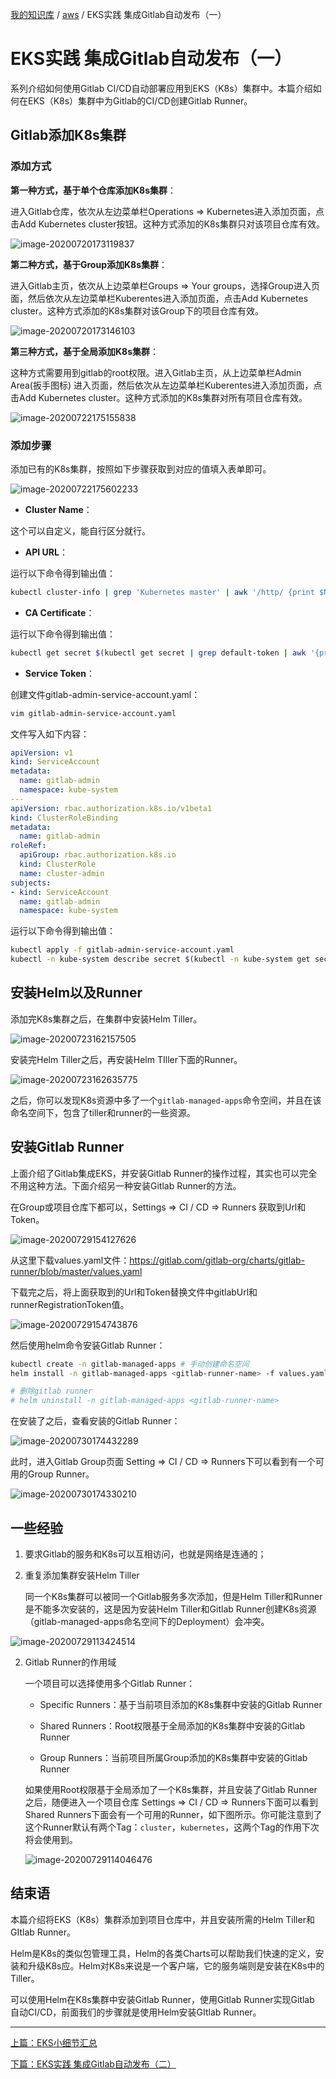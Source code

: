 [我的知识库](../README.md) / [aws](zz_gneratered_mdi.md) / EKS实践 集成Gitlab自动发布（一）

# EKS实践 集成Gitlab自动发布（一）

系列介绍如何使用Gitlab CI/CD自动部署应用到EKS（K8s）集群中。本篇介绍如何在EKS（K8s）集群中为Gitlab的CI/CD创建Gitlab Runner。

## Gitlab添加K8s集群

### 添加方式

**第一种方式，基于单个仓库添加K8s集群**：

进入Gitlab仓库，依次从左边菜单栏Operations => Kubernetes进入添加页面，点击Add Kubernetes cluster按钮。这种方式添加的K8s集群只对该项目仓库有效。

![image-20200720173119837](https://fs.poneding.com/images/image-20200720173119837.png)

**第二种方式，基于Group添加K8s集群**：

进入Gitlab主页，依次从上边菜单栏Groups => Your groups，选择Group进入页面，然后依次从左边菜单栏Kuberentes进入添加页面，点击Add Kubernetes cluster。这种方式添加的K8s集群对该Group下的项目仓库有效。

![image-20200720173146103](https://fs.poneding.com/images/image-20200720173146103.png)

**第三种方式，基于全局添加K8s集群**：

这种方式需要用到gitlab的root权限。进入Gitlab主页，从上边菜单栏Admin Area(扳手图标) 进入页面，然后依次从左边菜单栏Kuberentes进入添加页面，点击Add Kubernetes cluster。这种方式添加的K8s集群对所有项目仓库有效。

![image-20200722175155838](https://fs.poneding.com/images/image-20200722175155838.png)

### 添加步骤

添加已有的K8s集群，按照如下步骤获取到对应的值填入表单即可。

![image-20200722175602233](https://fs.poneding.com/images/image-20200722175602233.png)

- **Cluster Name**：

这个可以自定义，能自行区分就行。

- **API URL**：

运行以下命令得到输出值：

```bash
kubectl cluster-info | grep 'Kubernetes master' | awk '/http/ {print $NF}'
```

- **CA Certificate**：

运行以下命令得到输出值：

```bash
kubectl get secret $(kubectl get secret | grep default-token | awk '{print $1}') -o jsonpath="{['data']['ca\.crt']}" | base64 --decode
```

- **Service Token**：

创建文件gitlab-admin-service-account.yaml：

```bash
vim gitlab-admin-service-account.yaml
```

文件写入如下内容：

```yaml
apiVersion: v1
kind: ServiceAccount
metadata:
  name: gitlab-admin
  namespace: kube-system
---
apiVersion: rbac.authorization.k8s.io/v1beta1
kind: ClusterRoleBinding
metadata:
  name: gitlab-admin
roleRef:
  apiGroup: rbac.authorization.k8s.io
  kind: ClusterRole
  name: cluster-admin
subjects:
- kind: ServiceAccount
  name: gitlab-admin
  namespace: kube-system
```

运行以下命令得到输出值：

```bash
kubectl apply -f gitlab-admin-service-account.yaml
kubectl -n kube-system describe secret $(kubectl -n kube-system get secret | grep gitlab-admin | awk '{print $1}')
```

## 安装Helm以及Runner

添加完K8s集群之后，在集群中安装Helm Tiller。

![image-20200723162157505](https://fs.poneding.com/images/image-20200723162157505.png)

安装完Helm Tiller之后，再安装Helm TIller下面的Runner。

![image-20200723162635775](https://fs.poneding.com/images/image-20200723162635775.png)

之后，你可以发现K8s资源中多了一个`gitlab-managed-apps`命令空间，并且在该命名空间下，包含了tiller和runner的一些资源。

## 安装Gitlab Runner

上面介绍了Gitlab集成EKS，并安装Gitlab Runner的操作过程，其实也可以完全不用这种方法。下面介绍另一种安装Gitlab Runner的方法。

在Group或项目仓库下都可以，Settings => CI / CD => Runners 获取到Url和Token。

![image-20200729154127626](https://fs.poneding.com/images/image-20200729154127626.png)

从这里下载values.yaml文件：<https://gitlab.com/gitlab-org/charts/gitlab-runner/blob/master/values.yaml>

下载完之后，将上面获取到的Url和Token替换文件中gitlabUrl和runnerRegistrationToken值。

![image-20200729154743876](https://fs.poneding.com/images/image-20200729154743876.png)

然后使用helm命令安装Gitlab Runner：

```bash
kubectl create -n gitlab-managed-apps # 手动创建命名空间
helm install -n gitlab-managed-apps <gitlab-runner-name> -f values.yaml gitlab/gitlab-runner

# 删除gitlab runner
# helm uninstall -n gitlab-managed-apps <gitlab-runner-name>
```

在安装了之后，查看安装的Gitlab Runner：

![image-20200730174432289](https://fs.poneding.com/images/image-20200730174432289.png)

此时，进入Gitlab Group页面 Setting => CI / CD => Runners下可以看到有一个可用的Group Runner。

![image-20200730174330210](https://fs.poneding.com/images/image-20200730174330210.png)

## 一些经验

1. 要求Gitlab的服务和K8s可以互相访问，也就是网络是连通的；

2. 重复添加集群安装Helm Tiller

   同一个K8s集群可以被同一个Gitlab服务多次添加，但是Helm Tiller和Runner是不能多次安装的，这是因为安装Helm Tiller和Gitlab Runner创建K8s资源（gitlab-managed-apps命名空间下的Deployment）会冲突。

![image-20200729113424514](https://fs.poneding.com/images/image-20200729113424514.png)

2. Gitlab Runner的作用域

   一个项目可以选择使用多个Gitlab Runner：

   - Specific Runners：基于当前项目添加的K8s集群中安装的Gitlab Runner

   - Shared Runners：Root权限基于全局添加的K8s集群中安装的Gitlab Runner

   - Group Runners：当前项目所属Group添加的K8s集群中安装的Gitlab Runner

   如果使用Root权限基于全局添加了一个K8s集群，并且安装了Gitlab Runner之后，随便进入一个项目仓库 Settings => CI / CD => Runners下面可以看到Shared Runners下面会有一个可用的Runner，如下图所示。你可能注意到了这个Runner默认有两个Tag：`cluster`，`kubernetes`，这两个Tag的作用下次将会使用到。

   ![image-20200729114046476](https://fs.poneding.com/images/image-20200729114046476.png)

## 结束语

本篇介绍将EKS（K8s）集群添加到项目仓库中，并且安装所需的Helm Tiller和GItlab Runner。

Helm是K8s的类似包管理工具，Helm的各类Charts可以帮助我们快速的定义，安装和升级K8s应。Helm对K8s来说是一个客户端，它的服务端则是安装在K8s中的Tiller。

可以使用Helm在K8s集群中安装Gitlab Runner，使用Gitlab Runner实现Gitlab 自动CI/CD，前面我们的步骤就是使用Helm安装GItlab Runner。

---
[上篇：EKS小细节汇总](eks-details.md)

[下篇：EKS实践 集成Gitlab自动发布（二）](eks-intergrate-gitlab-auto-release-02.md)
